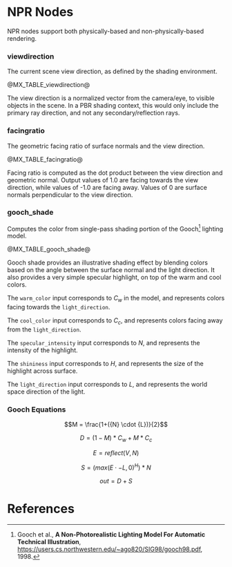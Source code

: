 # NPR Nodes

NPR nodes support both physically-based and non-physically-based rendering.

### viewdirection

The current scene view direction, as defined by the shading environment. 

@MX_TABLE_viewdirection@

The view direction is a normalized vector from the camera/eye, to visible objects in the scene. In a PBR shading context, this would only include the primary ray direction, and not any secondary/reflection rays.

### facingratio

The geometric facing ratio of surface normals and the view direction.

@MX_TABLE_facingratio@

Facing ratio is computed as the dot product between the view direction and geometric normal. Output values of 1.0 are facing towards the view direction, while values of -1.0 are facing away. Values of 0 are surface normals perpendicular to the view direction.

### gooch_shade

Computes the color from single-pass shading portion of the Gooch[^Gooch1998] lighting model.

@MX_TABLE_gooch_shade@

Gooch shade provides an illustrative shading effect by blending colors based on the angle between the surface normal and the light direction. It also provides a very simple specular highlight, on top of the warm and cool colors.

The `warm_color` input corresponds to $C_w$ in the model, and represents colors facing towards the `light_direction`.

The `cool_color` input corresponds to $C_c$, and represents colors facing away from the `light_direction`.

The `specular_intensity` input corresponds to $N$, and represents the intensity of the highlight.

The `shininess` input corresponds to $H$, and represents the size of the highlight across surface.

The `light_direction` input corresponds to $L$, and represents the world space direction of the light.

### Gooch Equations

$$M = \frac{1+({N} \cdot {L})}{2}$$

$$D = (1-{M}) * {C_w} + {M} * {C_c}$$

$$E = reflect({V},{N})$$

$$S = ( max(E \cdot -{L}, 0 )^{H} ) * {N}$$

$$out = {D} + {S}$$

# References

[^Gooch1998]: Gooch et al., **A Non-Photorealistic Lighting Model For Automatic Technical Illustration**, <https://users.cs.northwestern.edu/~ago820/SIG98/gooch98.pdf>, 1998.
